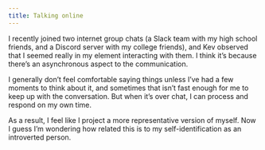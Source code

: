 ```yaml
---
title: Talking online
---
```


I recently joined two internet group chats (a Slack team with my high school friends, and a Discord server with my college friends), and Kev observed that I seemed really in my element interacting with them. I think it’s because there’s an asynchronous aspect to the communication. 

I generally don’t feel comfortable saying things unless I’ve had a few moments to think about it, and sometimes that isn’t fast enough for me to keep up with the conversation. But when it’s over chat, I can process and respond on my own time. 

As a result, I feel like I project a more representative version of myself. Now I guess I’m wondering how related this is to my self-identification as an introverted person. 